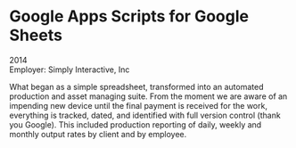 # Google Apps Scripts for Google Sheets
2014  
Employer: Simply Interactive, Inc

What began as a simple spreadsheet, transformed into an automated production and asset managing suite.  From the moment we are aware of an impending new device until the final payment is received for the work, everything is tracked, dated, and identified with full version control (thank you Google).  This included production reporting of daily, weekly and monthly output rates by client and by employee.